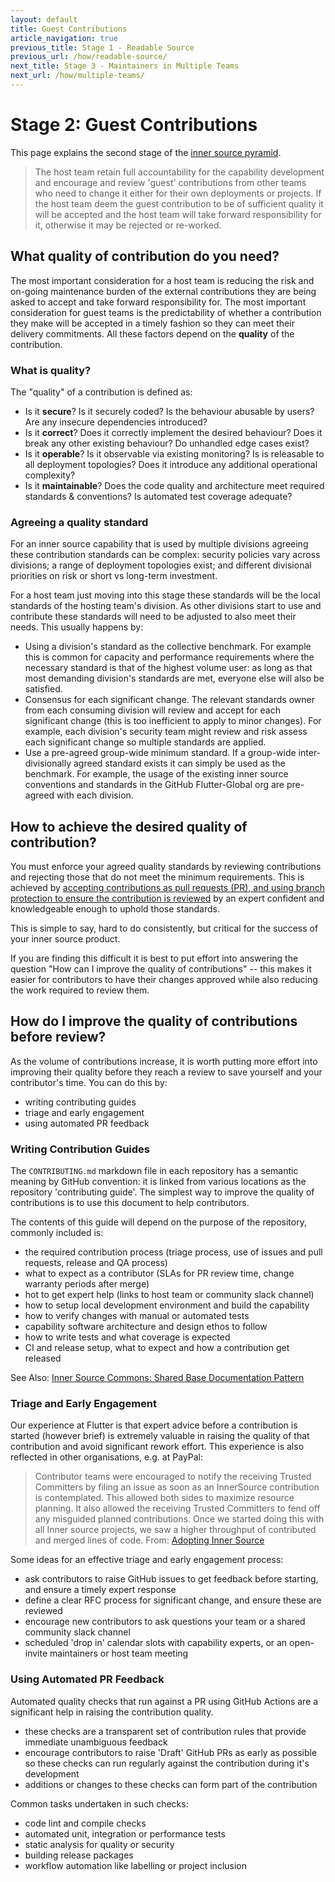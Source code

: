 ```yaml
---
layout: default
title: Guest Contributions
article_navigation: true
previous_title: Stage 1 - Readable Source
previous_url: /how/readable-source/
next_title: Stage 3 - Maintainers in Multiple Teams
next_url: /how/multiple-teams/
---
```


# Stage 2: Guest Contributions

This page explains the second stage of the [inner source pyramid](/how/).

> The host team retain full accountability for the capability development and encourage and review 'guest' contributions from other teams who need to change it either for their own deployments or projects. If the host team deem the guest contribution to be of sufficient quality it will be accepted and the host team will take forward responsibility for it, otherwise it may be rejected or re-worked.

## What quality of contribution do you need?

The most important consideration for a host team is reducing the risk and on-going maintenance burden of the external contributions they are being asked to accept and take forward responsibility for. The most important consideration for guest teams is the predictability of whether a contribution they make will be accepted in a timely fashion so they can meet their delivery commitments. All these factors depend on the **quality** of the contribution.

### What is quality?

The "quality" of a contribution is defined as:

- Is it **secure**? Is it securely coded? Is the behaviour abusable by users? Are any insecure dependencies introduced?
- Is it **correct**? Does it correctly implement the desired behaviour? Does it break any other existing behaviour? Do unhandled edge cases exist?
- Is it **operable**? Is it observable via existing monitoring? Is is releasable to all deployment topologies? Does it introduce any additional operational complexity?
- Is it **maintainable**? Does the code quality and architecture meet required standards & conventions? Is automated test coverage adequate?

### Agreeing a quality standard

For an inner source capability that is used by multiple divisions agreeing these contribution standards can be complex: security policies vary across divisions; a range of deployment topologies exist; and different divisional priorities on risk or short vs long-term investment.

For a host team just moving into this stage these standards will be the local standards of the hosting team's division. As other divisions start to use and contribute these standards will need to be adjusted to also meet their needs. This usually happens by:

- Using a division's standard as the collective benchmark. For example this is common for capacity and performance requirements where the necessary standard is that of the highest volume user: as long as that most demanding division's standards are met, everyone else will also be satisfied.
- Consensus for each significant change. The relevant standards owner from each consuming division will review and accept for each significant change (this is too inefficient to apply to minor changes). For example, each division's security team might review and risk assess each significant change so multiple standards are applied.
- Use a pre-agreed group-wide minimum standard. If a group-wide inter-divisionally agreed standard exists it can simply be used as the benchmark. For example, the usage of the existing inner source conventions and standards in the GitHub Flutter-Global org are pre-agreed with each division.

## How to achieve the desired quality of contribution?

You must enforce your agreed quality standards by reviewing contributions and rejecting those that do not meet the minimum requirements. This is achieved by [accepting contributions as pull requests (PR), and using branch protection to ensure the contribution is reviewed](/docs/branch-protection/) by an expert confident and knowledgeable enough to uphold those standards.

This is simple to say, hard to do consistently, but critical for the success of your inner source product.

If you are finding this difficult it is best to put effort into answering the question "How can I improve the quality of contributions" -- this makes it easier for contributors to have their changes approved while also reducing the work required to review them.

## How do I improve the quality of contributions before review?

As the volume of contributions increase, it is worth putting more effort into improving their quality before they reach a review to save yourself and your contributor's time. You can do this by:

- writing contributing guides
- triage and early engagement
- using automated PR feedback

### Writing Contribution Guides

The `CONTRIBUTING.md` markdown file in each repository has a semantic meaning by GitHub convention: it is linked from various locations as the repository 'contributing guide'. The simplest way to improve the quality of contributions is to use this document to help contributors.

The contents of this guide will depend on the purpose of the repository, commonly included is:

- the required contribution process (triage process, use of issues and pull requests, release and QA process)
- what to expect as a contributor (SLAs for PR review time, change warranty periods after merge)
- hot to get expert help (links to host team or community slack channel)
- how to setup local development environment and build the capability
- how to verify changes with manual or automated tests
- capability software architecture and design ethos to follow
- how to write tests and what coverage is expected
- CI and release setup, what to expect and how a contribution get released

See Also: [Inner Source Commons: Shared Base Documentation Pattern](https://patterns.innersourcecommons.org/p/base-documentation#contributing-md)

### Triage and Early Engagement

Our experience at Flutter is that expert advice before a contribution is started (however brief) is extremely valuable in raising the quality of that contribution and avoid significant rework effort. This experience is also reflected in other organisations, e.g. at PayPal:

> Contributor teams were encouraged to notify the receiving Trusted Committers by filing an issue as soon as an InnerSource contribution is contemplated. This allowed both sides to maximize resource planning. It also allowed the receiving Trusted Committers to fend off any misguided planned contributions. Once we started doing this with all Inner source projects, we saw a higher throughput of contributed and merged lines of code.
> From: [Adopting Inner Source](https://innersourcecommons.org/documents/books/AdoptingInnerSource.pdf)

Some ideas for an effective triage and early engagement process:

- ask contributors to raise GitHub issues to get feedback before starting, and ensure a timely expert response
- define a clear RFC process for significant change, and ensure these are reviewed
- encourage new contributors to ask questions your team or a shared community slack channel
- scheduled 'drop in' calendar slots with capability experts, or an open-invite maintainers or host team meeting

### Using Automated PR Feedback

Automated quality checks that run against a PR using GitHub Actions are a significant help in raising the contribution quality.

- these checks are a transparent set of contribution rules that provide immediate unambiguous feedback
- encourage contributors to raise 'Draft' GitHub PRs as early as possible so these checks can run regularly against the contribution during it's development
- additions or changes to these checks can form part of the contribution

Common tasks undertaken in such checks:

- code lint and compile checks
- automated unit, integration or performance tests
- static analysis for quality or security
- building release packages
- workflow automation like labelling or project inclusion
